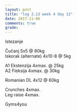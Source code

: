 ```yaml
---
layout: post
title: "log 2.13 week 4 day 12"
date: 2017-11-06
comments: true
grade:
---
```


Istezanje

Čučanj 5x5 @ 80kg  
Iskorak (alternate) 4x10-8 @ 5kg  

A1 Ekstenzija 4xmax. @ 25kg   
A2 Fleksija 4xmax. @ 30kg  

Romanian DL 4x12 @ 60kg  

Crunches 4xmax.   
Leg raise 4xmax.   

Gyms4you
